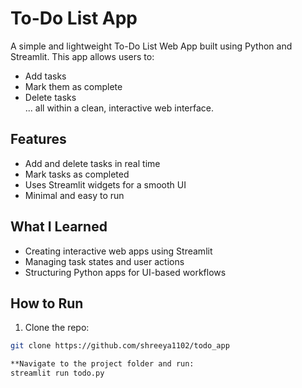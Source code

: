 # To-Do List App 

A simple and lightweight To-Do List Web App built using Python and Streamlit. This app allows users to:
- Add tasks
- Mark them as complete
- Delete tasks  
... all within a clean, interactive web interface.


## Features
- Add and delete tasks in real time
- Mark tasks as completed
- Uses Streamlit widgets for a smooth UI
- Minimal and easy to run


## What I Learned
- Creating interactive web apps using Streamlit
- Managing task states and user actions
- Structuring Python apps for UI-based workflows


## How to Run

1. Clone the repo:
```bash
git clone https://github.com/shreeya1102/todo_app

**Navigate to the project folder and run:
streamlit run todo.py
